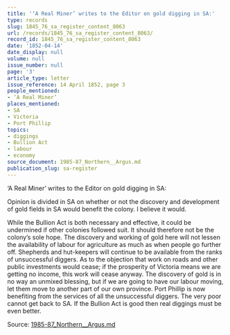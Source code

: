 ```yaml
---
title: '‘A Real Miner’ writes to the Editor on gold digging in SA:'
type: records
slug: 1845_76_sa_register_content_8063
url: /records/1845_76_sa_register_content_8063/
record_id: 1845_76_sa_register_content_8063
date: '1852-04-14'
date_display: null
volume: null
issue_number: null
page: '3'
article_type: letter
issue_reference: 14 April 1852, page 3
people_mentioned:
- ‘A Real Miner’
places_mentioned:
- SA
- Victoria
- Port Phillip
topics:
- diggings
- Bullion Act
- labour
- economy
source_document: 1985-87_Northern__Argus.md
publication_slug: sa-register
---
```


‘A Real Miner’ writes to the Editor on gold digging in SA:

Opinion is divided in SA on whether or not the discovery and development of gold fields in SA would benefit the colony.  I believe it would.

While the Bullion Act is both necessary and effective, it could be undermined if other colonies followed suit.  It should therefore not be the colony’s sole hope.  The discovery and working of gold here will not lessen the availability of labour for agriculture as much as when people go further off.  Shepherds and hut-keepers will continue to be available from the ranks of unsuccessful diggers.  As to the objection that work on roads and other public investments would cease; if the prosperity of Victoria means we are getting no income, this work will cease anyway.  The discovery of gold is in no way an unmixed blessing, but if we are going to have our labour moving, let them move to another part of our own province.  Port Phillip is now benefiting from the services of all the unsuccessful diggers.  The very poor cannot get back to SA.  If the Bullion Act is good then real diggings must be even better.

Source: [1985-87_Northern__Argus.md](/downloads/markdown/1985-87_Northern__Argus.md)
